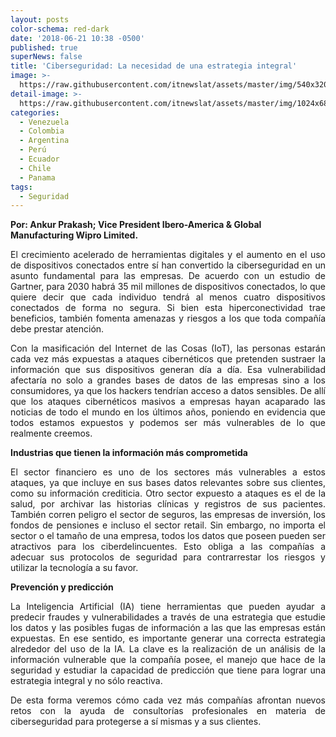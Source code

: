 ```yaml
---
layout: posts
color-schema: red-dark
date: '2018-06-21 10:38 -0500'
published: true
superNews: false
title: 'Ciberseguridad: La necesidad de una estrategia integral'
image: >-
  https://raw.githubusercontent.com/itnewslat/assets/master/img/540x320/Ankur-p.jpg
detail-image: >-
  https://raw.githubusercontent.com/itnewslat/assets/master/img/1024x680/Ankur-g.jpg
categories:
  - Venezuela
  - Colombia
  - Argentina
  - Perú
  - Ecuador
  - Chile
  - Panama
tags:
  - Seguridad
---
```


**Por: Ankur Prakash; Vice President Ibero-America & Global Manufacturing Wipro Limited.**

<p style="text-align: justify;">El crecimiento acelerado de herramientas digitales y el aumento en el uso de dispositivos conectados entre sí han convertido la ciberseguridad en un asunto fundamental para las empresas. De acuerdo con un estudio de Gartner, para 2030 habrá 35 mil millones de dispositivos conectados, lo que quiere decir que cada individuo tendrá al menos cuatro dispositivos conectados de forma no segura. Si bien esta hiperconectividad trae beneficios, también fomenta amenazas y riesgos a los que toda compañía debe prestar atención.</p>

<p style="text-align: justify;">Con la masificación del Internet de las Cosas (IoT), las personas estarán cada vez más expuestas a ataques cibernéticos que pretenden sustraer la información que sus dispositivos generan día a día. Esa vulnerabilidad afectaría no solo a grandes bases de datos de las empresas sino a los consumidores, ya que los hackers tendrían acceso a datos sensibles. De allí que los ataques cibernéticos masivos a empresas hayan acaparado las noticias de todo el mundo en los últimos años, poniendo en evidencia que todos estamos expuestos y podemos ser más vulnerables de lo que realmente creemos.</p> 

**Industrias que tienen la información más comprometida**

<p style="text-align: justify;">El sector financiero es uno de los sectores más vulnerables a estos ataques, ya que incluye en sus bases datos relevantes sobre sus clientes, como su información crediticia. Otro sector expuesto a ataques es el de la salud, por archivar las historias clínicas y registros de sus pacientes. También corren peligro el sector de seguros, las empresas de inversión, los fondos de pensiones e incluso el sector retail. 
Sin embargo, no importa el sector o el tamaño de una empresa, todos los datos que poseen pueden ser atractivos para los ciberdelincuentes. Esto obliga a las compañías a adecuar sus protocolos de seguridad para contrarrestar los riesgos y utilizar la tecnología a su favor.</p> 

**Prevención y predicción**

<p style="text-align: justify;">La Inteligencia Artificial (IA) tiene herramientas que pueden ayudar a predecir fraudes y vulnerabilidades a través de una estrategia que estudie los datos y las posibles fugas de información a las que las empresas están expuestas. En ese sentido, es importante generar una correcta estrategia alrededor del uso de la IA. La clave es la realización de un análisis de la información vulnerable que la compañía posee, el manejo que hace de la seguridad y estudiar la capacidad de predicción que tiene para lograr una estrategia integral y no sólo reactiva.</p> 

<p style="text-align: justify;">De esta forma veremos cómo cada vez más compañías afrontan nuevos retos con la ayuda de consultorías profesionales en materia de ciberseguridad para protegerse a sí mismas y a sus clientes.</p>